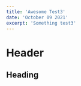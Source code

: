 ```yaml
---
title: 'Awesome Test3'
date: 'October 09 2021'
excerpt: 'Something test3'
---
```


# Header

## Heading


